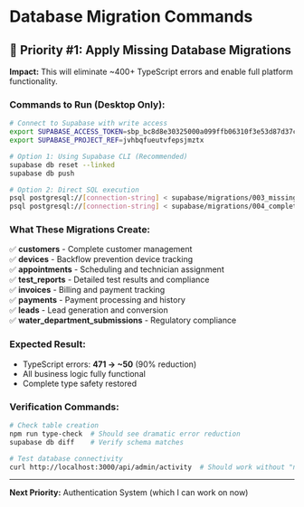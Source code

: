 # Database Migration Commands

## 🎯 Priority #1: Apply Missing Database Migrations

**Impact:** This will eliminate ~400+ TypeScript errors and enable full platform functionality.

### Commands to Run (Desktop Only):

```bash
# Connect to Supabase with write access
export SUPABASE_ACCESS_TOKEN=sbp_bc8d8e30325000a099ffb06310f3e53d87d37c21
export SUPABASE_PROJECT_REF=jvhbqfueutvfepsjmztx

# Option 1: Using Supabase CLI (Recommended)
supabase db reset --linked
supabase db push

# Option 2: Direct SQL execution
psql postgresql://[connection-string] < supabase/migrations/003_missing_business_tables.sql
psql postgresql://[connection-string] < supabase/migrations/004_complete_business_schema.sql
```

### What These Migrations Create:

✅ **customers** - Complete customer management  
✅ **devices** - Backflow prevention device tracking  
✅ **appointments** - Scheduling and technician assignment  
✅ **test_reports** - Detailed test results and compliance  
✅ **invoices** - Billing and payment tracking  
✅ **payments** - Payment processing and history  
✅ **leads** - Lead generation and conversion  
✅ **water_department_submissions** - Regulatory compliance  

### Expected Result:
- TypeScript errors: **471 → ~50** (90% reduction)
- All business logic fully functional
- Complete type safety restored

### Verification Commands:
```bash
# Check table creation
npm run type-check  # Should see dramatic error reduction
supabase db diff    # Verify schema matches

# Test database connectivity
curl http://localhost:3000/api/admin/activity  # Should work without "never" types
```

---

**Next Priority:** Authentication System (which I can work on now)